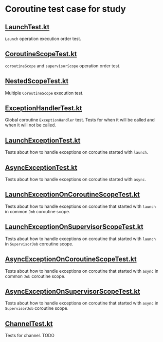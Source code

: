 # Coroutine test case for study

## [LaunchTest.kt](https://github.com/vulpeszerda/coroutine-test/blob/master/app/src/main/java/com/vulpeszerda/coroutinetest/LaunchTest.kt)
`Launch` operation execution order test.


## [CoroutineScopeTest.kt](https://github.com/vulpeszerda/coroutine-test/blob/master/app/src/main/java/com/vulpeszerda/coroutinetest/CoroutineScopeTest.kt)
`coroutineScope` and `supervisorScope` operation order test.

## [NestedScopeTest.kt](https://github.com/vulpeszerda/coroutine-test/blob/master/app/src/main/java/com/vulpeszerda/coroutinetest/NestedScopeTest.kt)
Multiple `CoroutineScope` execution test.

## [ExceptionHandlerTest.kt](https://github.com/vulpeszerda/coroutine-test/blob/master/app/src/main/java/com/vulpeszerda/coroutinetest/ExceptionHandlerTest.kt)
Global coroutine `ExceptionHandler` test.
Tests for when it will be called and when it will not be called.

## [LaunchExceptionTest.kt](https://github.com/vulpeszerda/coroutine-test/blob/master/app/src/main/java/com/vulpeszerda/coroutinetest/LaunchExceptionTest.kt)
Tests about how to handle exceptions on coroutine started with `launch`. 

## [AsyncExceptionTest.kt](https://github.com/vulpeszerda/coroutine-test/blob/master/app/src/main/java/com/vulpeszerda/coroutinetest/AsyncExceptionTest.kt)
Tests about how to handle exceptions on coroutine started with `async`. 

## [LaunchExceptionOnCoroutineScopeTest.kt](https://github.com/vulpeszerda/coroutine-test/blob/master/app/src/main/java/com/vulpeszerda/coroutinetest/LaunchExceptionOnCoroutineScopeTest.kt)
Tests about how to handle exceptions on coroutine that started with `launch` in common `Job` coroutine scope. 

## [LaunchExceptionOnSupervisorScopeTest.kt](https://github.com/vulpeszerda/coroutine-test/blob/master/app/src/main/java/com/vulpeszerda/coroutinetest/LaunchExceptionOnSupervisorScopeTest.kt)
Tests about how to handle exceptions on coroutine that started with `launch` in `SupervisorJob` coroutine scope. 

## [AsyncExceptionOnCoroutineScopeTest.kt](https://github.com/vulpeszerda/coroutine-test/blob/master/app/src/main/java/com/vulpeszerda/coroutinetest/AsyncExceptionOnCoroutineScopeTest.kt)
Tests about how to handle exceptions on coroutine that started with `async` in common `Job` coroutine scope. 


## [AsyncExceptionOnSupervisorScopeTest.kt](https://github.com/vulpeszerda/coroutine-test/blob/master/app/src/main/java/com/vulpeszerda/coroutinetest/AsyncExceptionOnSupervisorScopeTest.kt)
Tests about how to handle exceptions on coroutine that started with `async` in `SupervisorJob` coroutine scope. 

## [ChannelTest.kt](https://github.com/vulpeszerda/coroutine-test/blob/master/app/src/main/java/com/vulpeszerda/coroutinetest/ChannelTest.kt)
Tests for channel. TODO
